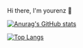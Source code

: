 Hi there, I'm yourenz 👋


[![Anurag's GitHub stats](https://github-readme-stats.vercel.app/api?username=yourenz&count_private=true&show_icons=true&theme=buefy)](https://github.com/yourenz)

[![Top Langs](https://github-readme-stats.vercel.app/api/top-langs/?username=yourenz&layout=compact)](https://github.com/yourenz)
